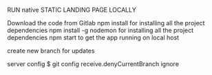 RUN native STATIC LANDING PAGE LOCALLY

Download the code from Gitlab
npm install for installing all the project dependencies
npm install -g nodemon for installing all the project dependencies
npm start to get the app running on local host

create new branch for updates

server config
$ git config receive.denyCurrentBranch ignore
